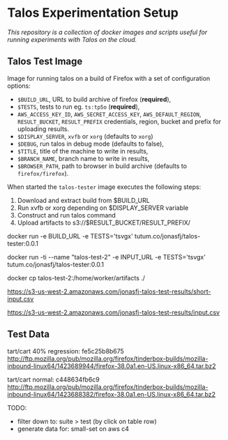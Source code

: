 Talos Experimentation Setup
===========================
_This repository is a collection of docker images and scripts useful for
running experiments with Talos on the cloud._

Talos Test Image
----------------
Image for running talos on a build of Firefox with a set of configuration
options:
  * `$BUILD_URL`, URL to build archive of firefox (**required**),
  * `$TESTS`, tests to run eg. `ts:tp5o` (**required**),
  * `AWS_ACCESS_KEY_ID`, `AWS_SECRET_ACCESS_KEY`, `AWS_DEFAULT_REGION`,
    `RESULT_BUCKET`, `RESULT_PREFIX` credentials, region, bucket and prefix
    for uploading results.
  * `$DISPLAY_SERVER`, `xvfb` or `xorg` (defaults to `xorg`)
  * `$DEBUG`, run talos in debug mode (defaults to false),
  * `$TITLE`, title of the machine to write in results,
  * `$BRANCH_NAME`, branch name to write in results,
  * `$BROWSER_PATH`, path to browser in build archive
    (defaults to `firefox/firefox`).

When started the `talos-tester` image executes the following steps:
  1. Download and extract build from $BUILD_URL
  2. Run xvfb or xorg depending on $DISPLAY_SERVER variable
  3. Construct and run talos command
  4. Upload artifacts to s3://$RESULT_BUCKET/RESULT_PREFIX/



docker run -e BUILD_URL -e TESTS='tsvgx' tutum.co/jonasfj/talos-tester:0.0.1


docker run -ti --name "talos-test-2" -e INPUT_URL -e TESTS='tsvgx' tutum.co/jonasfj/talos-tester:0.0.1


docker cp talos-test-2:/home/worker/artifacts ./

https://s3-us-west-2.amazonaws.com/jonasfj-talos-test-results/short-input.csv

https://s3-us-west-2.amazonaws.com/jonasfj-talos-test-results/input.csv

Test Data
---------

tart/cart 40% regression:
fe5c25b8b675   http://ftp.mozilla.org/pub/mozilla.org/firefox/tinderbox-builds/mozilla-inbound-linux64/1423689944/firefox-38.0a1.en-US.linux-x86_64.tar.bz2

tart/cart normal:
c448634fb6c9   http://ftp.mozilla.org/pub/mozilla.org/firefox/tinderbox-builds/mozilla-inbound-linux64/1423688382/firefox-38.0a1.en-US.linux-x86_64.tar.bz2


TODO:
 - filter down to: suite > test (by click on table row)
 - generate data for: small-set on aws c4